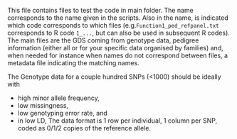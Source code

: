 This file contains files to test the code in main folder. The name corresponds to the name given in the scripts. Also in the name, is indicated which code corresponds to which files (e.g.```Function1_ped_refpanel.txt``` corresponds to R code ```1_...```, but can also be used in subsequent R codes).
The main files are the GDS coming from genotype data, pedigree information (either all or for your specific data organised by families) and, when needed for instance when names do not correspond between files, a metadata file indicating the matching names.

The Genotype data for a couple hundred SNPs (<1000) should be ideally with
- high minor allele frequency,
- low missingness,
- low genotyping error rate, and
- in low LD, 
The data format is 1 row per individual, 1 column per SNP, coded as 0/1/2 copies of the reference allele. 
